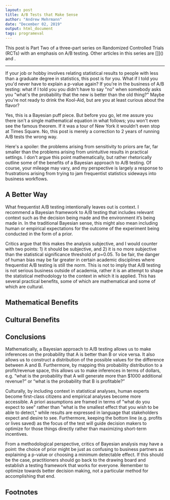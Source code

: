 ```yaml
---
layout: post
title: A/B Tests that Make Sense
author: "Andrew Mehrmann"
date: "December 02, 2019"
output: html_document
tags: programeval
---
```


This post is Part Two of a three-part series on Randomized Controlled Trials (RCTs) with an emphasis on A/B testing. Other articles in this series are []]() and []().

---

If your job or hobby involves relating statistical results to people with less than a graduate degree in statistics, this post is for you. What if I told you you'd never have to explain a p-value again? If you're in the business of A/B testing: what if I told you you didn't have to say "no" when somebody asks you "what's the probability that the new is better than the old thing?" Maybe you're not ready to drink the Kool-Aid, but are you at least curious about the flavor?

Yes, this is a Bayesian puff piece. But before you go, let me assure you there isn't a single mathematical equation in what follows; you won't even see the famous theorem. If it was a tour of New York it wouldn't even stop at Times Square. No, this post is merely a correction to 2 years of running A/B tests the wrong way.

Here's a spoiler: the problems arising from sensitivity to priors are far, far smaller than the problems arising from unintuitive results in practical settings. I don't argue this point mathematically, but rather rhetorically outline some of the benefits of a Bayesian approach to A/B testing. Of course, your mileage may vary, and my perspective is largely a response to frustrations arising from trying to jam frequentist statistics sideways into business workflows.

## A Better Way

What frequentist A/B testing intentionally leaves out is context. I recommend a Bayesian framework to A/B testing that includes relevant context such as the decision being made and the environment it’s being made in. In the traditional Bayesian sense, this might also mean including human or empirical expectations for the outcome of the experiment being conducted in the form of a prior.

Critics argue that this makes the analysis subjective, and I would counter with two points: 1) it should be subjective, and 2) it is no more subjective than the statistical significance threshold of p=0.05. To be fair, the danger of human bias may be far greater in certain academic disciplines where frequentist A/B testing is still the norm. This is not to imply that A/B testing is not serious business outside of academia, rather it is an attempt to shape the statistical methodology to the context in which it is applied. This has several practical benefits, some of which are mathematical and some of which are cultural.

## Mathematical Benefits




## Cultural Benefits



## Conclusions

Mathematically, a Bayesian approach to A/B testing allows us to make inferences on the probability that A is better than B or vice versa. It also allows us to construct a distribution of the possible values for the difference between A and B. Furthermore, by mapping this probability distribution to a profit/revenue space, this allows us to make inferences in terms of dollars, e.g. “what is the probability that A will generate more than $1000 additional revenue?” or “what is the probability that B is profitable?”

Culturally, by including context in statistical analyses, human experts become first-class citizens and empirical analyses become more accessible. A priori assumptions are framed in terms of "what do you expect to see" rather than "what is the smallest effect that you wish to be able to detect," while results are expressed in language that stakeholders expect and desire to see. Furthermore, keeping the bottom line (e.g. profits or lives saved) as the focus of the test will guide decision makers to optimize for those things directly rather than maximizing short-term incentives.

From a methodological perspective, critics of Bayesian analysis may have a point: the choice of prior might be just as confusing to business partners as explaining a p-value or choosing a minimum detectable effect. If this should be the case, practitioners should go back to the drawing board and establish a testing framework that works for everyone. Remember to optimize towards better decision making, not a particular method for accomplishing that end.

## Footnotes
